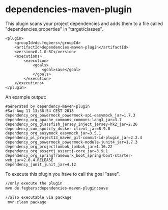 # dependencies-maven-plugin
This plugin scans your project dependencies and adds them to a file called "dependencies.properties" in "target/classes".
```
<plugin>
	<groupId>de.fegbers</groupId>
	<artifactId>dependencies-maven-plugin</artifactId>
	<version>0.1.0-RC</version>
	<executions>
		<execution>
			<goals>
				<goal>save</goal>
			</goals>
		</execution>
	</executions>
</plugin>
```
An example output:
```
#Generated by dependency-maven-plugin
#Sat Aug 11 13:38:54 CEST 2018
dependency_org_powermock_powermock-api-easymock_jar=1.7.3
dependency_org_apache_commons_commons-lang3_jar=3.7
dependency_org_glassfish_jersey_inject_jersey-hk2_jar=2.26
dependency_com_spotify_docker-client_jar=8.9.0
dependency_org_easymock_easymock_jar=3.5.1
dependency_pl_project13_maven_git-commit-id-plugin_jar=2.2.4
dependency_org_powermock_powermock-module-junit4_jar=1.7.3
dependency_org_projectlombok_lombok_jar=1.16.22
dependency_org_assertj_assertj-core_jar=3.9.1
dependency_org_springframework_boot_spring-boot-starter-web_jar=2.0.4.RELEASE
dependency_junit_junit_jar=4.12
```
To execute this plugin you have to call the goal "save".
``` bash
//only execute the plugin
mvn de.fegbers:dependencies-maven-plugin:save
```
``` bash
//also executable via package 
 mvn clean package
```
